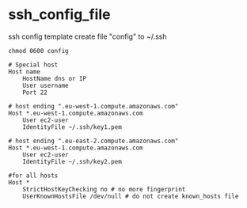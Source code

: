 # ssh_config_file
ssh config template 
create file "config" to ~/.ssh
```
chmod 0600 config
```

```
# Special host
Host name
	HostName dns or IP
	User username
	Port 22

# host ending ".eu-west-1.compute.amazonaws.com"
Host *.eu-west-1.compute.amazonaws.com
	User ec2-user
	IdentityFile ~/.ssh/key1.pem

# host ending ".eu-east-2.compute.amazonaws.com"
Host *.eu-west-1.compute.amazonaws.com
	User ec2-user
	IdentityFile ~/.ssh/key2.pem

#for all hosts
Host *
	StrictHostKeyChecking no # no more fingerprint
	UserKnownHostsFile /dev/null # do not create known_hosts file
```
